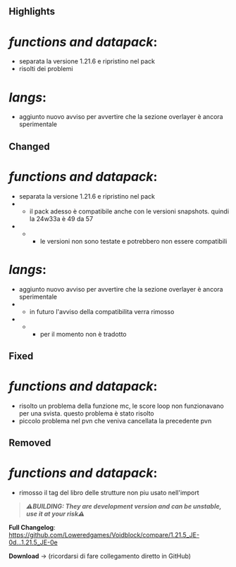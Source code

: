 ## Highlights

# _functions and datapack_:

- separata la versione 1.21.6 e ripristino nel pack
- risolti dei problemi

# _langs_:

- aggiunto nuovo avviso per avvertire che la sezione overlayer è ancora sperimentale

## Changed

# _functions and datapack_:

- separata la versione 1.21.6 e ripristino nel pack
- - il pack adesso è compatibile anche con le versioni snapshots. quindi la 24w33a è 49 da 57
- - - le versioni non sono testate e potrebbero non essere compatibili

# _langs_:

- aggiunto nuovo avviso per avvertire che la sezione overlayer è ancora sperimentale
- - in futuro l'avviso della compatibilita verra rimosso
- - - per il momento non è tradotto

## Fixed

# _functions and datapack_:

- risolto un problema della funzione mc, le score loop non funzionavano per una svista. questo problema è stato risolto
- piccolo problema nel pvn che veniva cancellata la precedente pvn

## Removed

# _functions and datapack_:

- rimosso il tag del libro delle strutture non piu usato nell'import

> _**⚠️BUILDING: They are development version and can be unstable, use it at your risk⚠️**_

**Full Changelog**: https://github.com/Loweredgames/Voidblock/compare/1.21.5_JE-0d...1.21.5_JE-0e

**Download** -> (ricordarsi di fare collegamento diretto in GitHub)